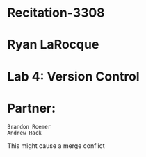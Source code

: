 # Recitation-3308
# Ryan LaRocque
# Lab 4: Version Control
# Partner:
	Brandon Roemer
	Andrew Hack
		

This might cause a merge conflict
